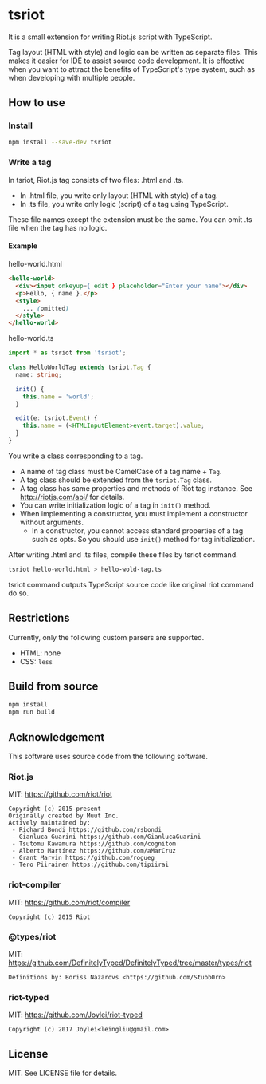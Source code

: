 # tsriot
It is a small extension for writing Riot.js script with TypeScript.

Tag layout (HTML with style) and logic can be written as separate files. This makes it easier for IDE to assist source code development.
It is effective when you want to attract the benefits of TypeScript's type system, such as when developing with multiple people.

## How to use

### Install
```sh
npm install --save-dev tsriot
```

### Write a tag
In tsriot, Riot.js tag consists of two files: .html and .ts.
- In .html file, you write only layout (HTML with style) of a tag.
- In .ts file, you write only logic (script) of a tag using TypeScript.

These file names except the extension must be the same.
You can omit .ts file when the tag has no logic.

#### Example
hello-world.html
```html
<hello-world>
  <div><input onkeyup={ edit } placeholder="Enter your name"></div>
  <p>Hello, { name }.</p>
  <style>
    ... (omitted)
  </style>
</hello-world>
```

hello-world.ts
```typescript
import * as tsriot from 'tsriot';

class HelloWorldTag extends tsriot.Tag {
  name: string;

  init() {
    this.name = 'world';
  }

  edit(e: tsriot.Event) {
    this.name = (<HTMLInputElement>event.target).value;
  }
}
```

You write a class corresponding to a tag.
- A name of tag class must be CamelCase of a tag name + `Tag`.
- A tag class should be extended from the `tsriot.Tag` class.
- A tag class has same properties and methods of Riot tag instance. See http://riotjs.com/api/ for details.
- You can write initialization logic of a tag in `init()` method.
- When implementing a constructor, you must implement a constructor without arguments.
  - In a constructor, you cannot access standard properties of a tag such as opts. So you should use `init()` method for tag initialization.

After writing .html and .ts files, compile these files by tsriot command.
```sh
tsriot hello-world.html > hello-wold-tag.ts
```

tsriot command outputs TypeScript source code like original riot command do so.

## Restrictions
Currently, only the following custom parsers are supported.
- HTML: none
- CSS: `less`

## Build from source
```sh
npm install
npm run build
```

## Acknowledgement
This software uses source code from the following software.

### Riot.js
MIT: https://github.com/riot/riot
```
Copyright (c) 2015-present
Originally created by Muut Inc.
Actively maintained by:
 - Richard Bondi https://github.com/rsbondi
 - Gianluca Guarini https://github.com/GianlucaGuarini
 - Tsutomu Kawamura https://github.com/cognitom
 - Alberto Martínez https://github.com/aMarCruz
 - Grant Marvin https://github.com/rogueg
 - Tero Piirainen https://github.com/tipiirai
```

### riot-compiler
MIT: https://github.com/riot/compiler
```
Copyright (c) 2015 Riot
```

### @types/riot
MIT: https://github.com/DefinitelyTyped/DefinitelyTyped/tree/master/types/riot
```
Definitions by: Boriss Nazarovs <https://github.com/Stubb0rn>
```

### riot-typed
MIT: https://github.com/Joylei/riot-typed
```
Copyright (c) 2017 Joylei<leingliu@gmail.com>
```

## License
MIT. See LICENSE file for details.
